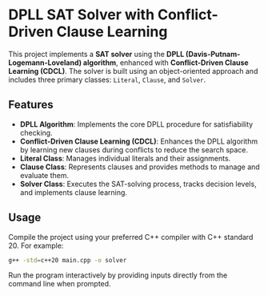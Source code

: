 # DPLL SAT Solver with Conflict-Driven Clause Learning

This project implements a **SAT solver** using the **DPLL (Davis-Putnam-Logemann-Loveland) algorithm**, enhanced with **Conflict-Driven Clause Learning (CDCL)**. The solver is built using an object-oriented approach and includes three primary classes: `Literal`, `Clause`, and `Solver`.

## Features

- **DPLL Algorithm**: Implements the core DPLL procedure for satisfiability checking.
- **Conflict-Driven Clause Learning (CDCL)**: Enhances the DPLL algorithm by learning new clauses during conflicts to reduce the search space.
- **Literal Class**: Manages individual literals and their assignments.
- **Clause Class**: Represents clauses and provides methods to manage and evaluate them.
- **Solver Class**: Executes the SAT-solving process, tracks decision levels, and implements clause learning.

## Usage

Compile the project using your preferred C++ compiler with C++ standard 20. For example:
```bash
g++ -std=c++20 main.cpp -o solver 
```

Run the program interactively by providing inputs directly from the command line when prompted.
